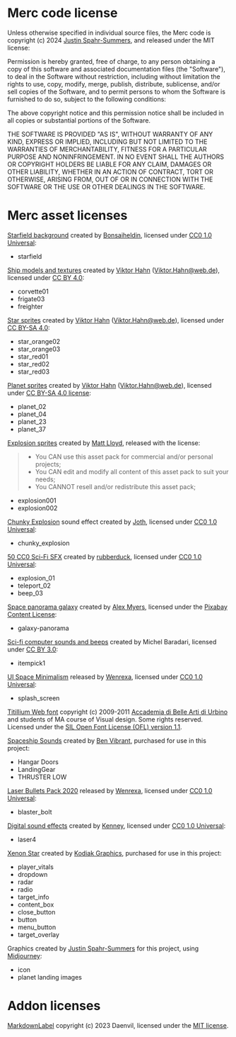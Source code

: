 # Merc code license

Unless otherwise specified in individual source files, the Merc code is copyright (c) 2024 [Justin Spahr-Summers](https://github.com/jspahrsummers), and released under the MIT license:

Permission is hereby granted, free of charge, to any person obtaining a copy of this software and associated documentation files (the "Software"), to deal in the Software without restriction, including without limitation the rights to use, copy, modify, merge, publish, distribute, sublicense, and/or sell copies of the Software, and to permit persons to whom the Software is furnished to do so, subject to the following conditions:

The above copyright notice and this permission notice shall be included in all copies or substantial portions of the Software.

THE SOFTWARE IS PROVIDED "AS IS", WITHOUT WARRANTY OF ANY KIND, EXPRESS OR IMPLIED, INCLUDING BUT NOT LIMITED TO THE WARRANTIES OF MERCHANTABILITY, FITNESS FOR A PARTICULAR PURPOSE AND NONINFRINGEMENT. IN NO EVENT SHALL THE AUTHORS OR COPYRIGHT HOLDERS BE LIABLE FOR ANY CLAIM, DAMAGES OR OTHER LIABILITY, WHETHER IN AN ACTION OF CONTRACT, TORT OR OTHERWISE, ARISING FROM, OUT OF OR IN CONNECTION WITH THE SOFTWARE OR THE USE OR OTHER DEALINGS IN THE SOFTWARE.

# Merc asset licenses

[Starfield background](https://opengameart.org/content/stars-parallax-backgrounds) created by [Bonsaiheldin](https://opengameart.org/users/bonsaiheldin), licensed under [CC0 1.0 Universal](https://creativecommons.org/publicdomain/zero/1.0/):
- starfield

[Ship models and textures](https://v-ktor.itch.io/space-ships) created by [Viktor Hahn](https://v-ktor.itch.io/) (Viktor.Hahn@web.de), licensed under [CC BY 4.0](http://creativecommons.org/licenses/by/4.0/):
- corvette01
- frigate03
- freighter

[Star sprites](https://v-ktor.itch.io/star-sprites) created by [Viktor Hahn](https://v-ktor.itch.io/) (Viktor.Hahn@web.de), licensed under [CC BY-SA 4.0](https://creativecommons.org/licenses/by-sa/4.0/):
- star_orange02
- star_orange03
- star_red01
- star_red02
- star_red03

[Planet sprites](https://v-ktor.itch.io/planet-sprites) created by [Viktor Hahn](https://v-ktor.itch.io/) (Viktor.Hahn@web.de), licensed under [CC BY-SA 4.0 license](https://creativecommons.org/licenses/by-sa/4.0/):
- planet_02
- planet_04
- planet_23
- planet_37

[Explosion sprites](https://matty77.itch.io/explosion-sprite-asset-pack) created by [Matt Lloyd](https://matty77.itch.io/), released with the license:
> - You CAN use this asset pack for commercial and/or personal projects;
> - You CAN edit and modify all content of this asset pack to suit your needs; 
> - You CANNOT resell and/or redistribute this asset pack; 
- explosion001
- explosion002

[Chunky Explosion](https://opengameart.org/content/chunky-explosion) sound effect created by [Joth](https://opengameart.org/users/joth), licensed under [CC0 1.0 Universal](https://creativecommons.org/publicdomain/zero/1.0/):
- chunky_explosion

[50 CC0 Sci-Fi SFX](https://opengameart.org/content/50-cc0-sci-fi-sfx) created by [rubberduck](https://opengameart.org/users/rubberduck), licensed under [CC0 1.0 Universal](https://creativecommons.org/publicdomain/zero/1.0/):
- explosion_01
- teleport_02
- beep_03

[Space panorama galaxy](https://pixabay.com/photos/space-panorama-galaxy-cosmos-2638158/) created by [Alex Myers](https://pixabay.com/users/myersalex216-4979749/), licensed under the [Pixabay Content License](https://pixabay.com/service/license-summary/):
- galaxy-panorama

[Sci-fi computer sounds and beeps](https://opengameart.org/content/9-sci-fi-computer-sounds-and-beeps) created by Michel Baradari, licensed under [CC BY 3.0](https://creativecommons.org/licenses/by/3.0/):
- itempick1

[UI Space Minimalism](https://wenrexa.itch.io/nesia04) released by [Wenrexa](https://wenrexa.itch.io/), licensed under [CC0 1.0 Universal](https://creativecommons.org/publicdomain/zero/1.0/):
- splash_screen

[Titillium Web font](https://fonts.google.com/specimen/Titillium+Web) copyright (c) 2009-2011 [Accademia di Belle Arti di Urbino](https://www.accademiadiurbino.it/en/) and students of MA course of Visual design. Some rights reserved. Licensed under the [SIL Open Font License (OFL) version 1.1](https://openfontlicense.org/).

[Spaceship Sounds](https://benvibrant.itch.io/spaceship-sounds) created by [Ben Vibrant](https://linktr.ee/benvibrant), purchased for use in this project:
- Hangar Doors
- LandingGear
- THRUSTER LOW

[Laser Bullets Pack 2020](https://wenrexa.itch.io/laser2020) released by [Wenrexa](https://wenrexa.itch.io/), licensed under [CC0 1.0 Universal](https://creativecommons.org/publicdomain/zero/1.0/):
- blaster_bolt

[Digital sound effects](https://opengameart.org/content/63-digital-sound-effects-lasers-phasers-space-etc) created by [Kenney](https://www.kenney.nl/), licensed under [CC0 1.0 Universal](https://creativecommons.org/publicdomain/zero/1.0/):
- laser4

[Xenon Star](https://kodiakgraphics.itch.io/xenon-star) created by [Kodiak Graphics](https://kodiakgraphics.itch.io/), purchased for use in this project:
- player_vitals
- dropdown
- radar
- radio
- target_info
- content_box
- close_button
- button
- menu_button
- target_overlay

Graphics created by [Justin Spahr-Summers](https://github.com/jspahrsummers) for this project, using [Midjourney](https://www.midjourney.com/):
- icon
- planet landing images

# Addon licenses

[MarkdownLabel](https://godotengine.org/asset-library/asset/2302) copyright (c) 2023 Daenvil, licensed under the [MIT license](https://opensource.org/licenses/MIT).
